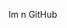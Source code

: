 Im n GitHub
<!---
MohamedHafiz1017/MohamedHafiz1017 is a ✨ special ✨ repository because its `README.md` (this file) appears on your GitHub profile.
You can click the Preview link to take a look at your changes.
--->
